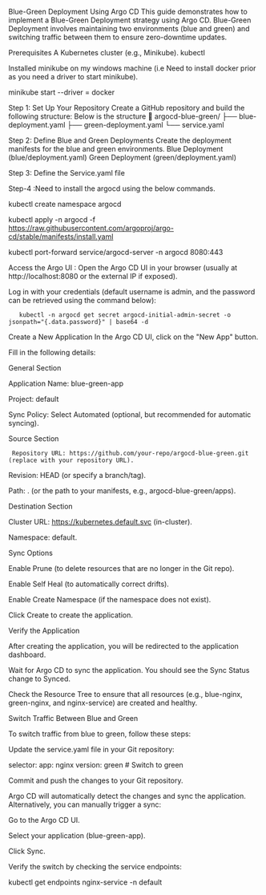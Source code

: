 Blue-Green Deployment Using Argo CD
This guide demonstrates how to implement a Blue-Green Deployment strategy using Argo CD. Blue-Green Deployment involves maintaining two environments (blue and green) and 
switching traffic between them to ensure zero-downtime updates.

Prerequisites
A Kubernetes cluster (e.g., Minikube).
kubectl

Installed minikube on my windows machine (i.e Need to install docker prior as you need a driver to start minikube).
          
minikube start --driver = docker

Step 1: Set Up Your Repository
Create a GitHub repository and build the following structure:
Below is the structure
📂 argocd-blue-green/
├── blue-deployment.yaml
├── green-deployment.yaml 
└── service.yaml

Step 2: Define Blue and Green Deployments
   Create the deployment manifests for the blue and green environments.
   Blue Deployment (blue/deployment.yaml)
   Green Deployment (green/deployment.yaml)

Step 3: Define the Service.yaml file

Step-4 :Need to install the argocd using the below commands.
  
  kubectl create namespace argocd
  
  kubectl apply -n argocd -f https://raw.githubusercontent.com/argoproj/argo-cd/stable/manifests/install.yaml

  kubectl port-forward service/argocd-server -n argocd 8080:443

Access the Argo UI :
  Open the Argo CD UI in your browser (usually at http://localhost:8080 or the external IP if exposed).

  Log in with your credentials (default username is admin, and the password can be retrieved using the command below):

       kubectl -n argocd get secret argocd-initial-admin-secret -o jsonpath="{.data.password}" | base64 -d

Create a New Application
  In the Argo CD UI, click on the "New App" button.

  Fill in the following details:

  General Section

  Application Name: blue-green-app

  Project: default

  Sync Policy: Select Automated (optional, but recommended for automatic syncing).

  Source Section
     
     Repository URL: https://github.com/your-repo/argocd-blue-green.git (replace with your repository URL).

  Revision: HEAD (or specify a branch/tag).

  Path: . (or the path to your manifests, e.g., argocd-blue-green/apps).

  Destination Section

  Cluster URL: https://kubernetes.default.svc (in-cluster).

  Namespace: default.

  Sync Options

  Enable Prune (to delete resources that are no longer in the Git repo).

  Enable Self Heal (to automatically correct drifts).

  Enable Create Namespace (if the namespace does not exist).

  Click Create to create the application.

  Verify the Application

  After creating the application, you will be redirected to the application dashboard.

  Wait for Argo CD to sync the application. You should see the Sync Status change to Synced.

  Check the Resource Tree to ensure that all resources (e.g., blue-nginx, green-nginx, and nginx-service) are created and healthy.

Switch Traffic Between Blue and Green
   
   To switch traffic from blue to green, follow these steps:

   Update the service.yaml file in your Git repository:

  selector:
    app: nginx
    version: green  # Switch to green
  
Commit and push the changes to your Git repository.

Argo CD will automatically detect the changes and sync the application. Alternatively, you can manually trigger a sync:

Go to the Argo CD UI.

Select your application (blue-green-app).

Click Sync.

Verify the switch by checking the service endpoints:

  kubectl get endpoints nginx-service -n default




